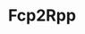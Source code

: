---
layout: post
type: work
title: "Fcp2Rpp"
description: "Converts Final Cut Pro and DaVinci Resolve XML to Reaper projects"
external_url: "https://echolevel.co.uk/Fcp2Rpp/"
output: false # Don't generate an URL stub for this - just link directly to external_url from projects index
image:
youtube:
    id:
showmediapreview: false  # Don't display image or video in item-preview, even if present
---